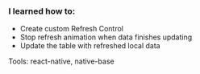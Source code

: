 ### I learned how to:

- Create custom Refresh Control
- Stop refresh animation when data finishes updating
- Update the table with refreshed local data

Tools: react-native, native-base

